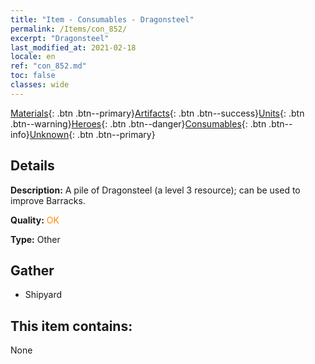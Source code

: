 ```yaml
---
title: "Item - Consumables - Dragonsteel"
permalink: /Items/con_852/
excerpt: "Dragonsteel"
last_modified_at: 2021-02-18
locale: en
ref: "con_852.md"
toc: false
classes: wide
---
```

 [Materials](/Items/){: .btn .btn--primary}[Artifacts](/Items/Artifacts/){: .btn .btn--success}[Units](/Items/Units/){: .btn .btn--warning}[Heroes](/Items/Heroes/){: .btn .btn--danger}[Consumables](/Items/Consumables/){: .btn .btn--info}[Unknown](/Items/Unknown/){: .btn .btn--primary}

## Details
 **Description:** A pile of Dragonsteel (a level 3 resource); can be used to improve Barracks.

 **Quality:** <span style="color: #FF8C00">OK</span>

 **Type:** Other

## Gather

*    Shipyard 

## This item contains:

  None

